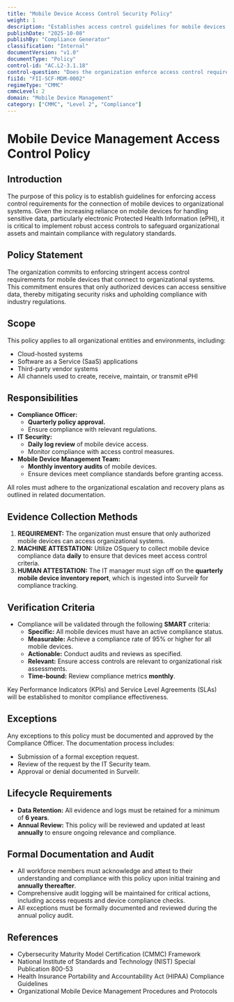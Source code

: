 ```yaml
---
title: "Mobile Device Access Control Security Policy"
weight: 1
description: "Establishes access control guidelines for mobile devices to protect sensitive data and ensure compliance with regulatory standards."
publishDate: "2025-10-08"
publishBy: "Compliance Generator"
classification: "Internal"
documentVersion: "v1.0"
documentType: "Policy"
control-id: "AC.L2-3.1.18"
control-question: "Does the organization enforce access control requirements for the connection of mobile devices to organizational systems?"
fiiId: "FII-SCF-MDM-0002"
regimeType: "CMMC"
cmmcLevel: 2
domain: "Mobile Device Management"
category: ["CMMC", "Level 2", "Compliance"]
---
```


# Mobile Device Management Access Control Policy

## Introduction
The purpose of this policy is to establish guidelines for enforcing access control requirements for the connection of mobile devices to organizational systems. Given the increasing reliance on mobile devices for handling sensitive data, particularly electronic Protected Health Information (ePHI), it is critical to implement robust access controls to safeguard organizational assets and maintain compliance with regulatory standards.

## Policy Statement
The organization commits to enforcing stringent access control requirements for mobile devices that connect to organizational systems. This commitment ensures that only authorized devices can access sensitive data, thereby mitigating security risks and upholding compliance with industry regulations.

## Scope
This policy applies to all organizational entities and environments, including:
- Cloud-hosted systems
- Software as a Service (SaaS) applications
- Third-party vendor systems
- All channels used to create, receive, maintain, or transmit ePHI

## Responsibilities
- **Compliance Officer:** 
  - **Quarterly policy approval.**
  - Ensure compliance with relevant regulations.
- **IT Security:**
  - **Daily log review** of mobile device access.
  - Monitor compliance with access control measures.
- **Mobile Device Management Team:**
  - **Monthly inventory audits** of mobile devices.
  - Ensure devices meet compliance standards before granting access.
  
All roles must adhere to the organizational escalation and recovery plans as outlined in related documentation.

## Evidence Collection Methods
1. **REQUIREMENT:** The organization must ensure that only authorized mobile devices can access organizational systems.
2. **MACHINE ATTESTATION:** Utilize OSquery to collect mobile device compliance data **daily** to ensure that devices meet access control criteria.
3. **HUMAN ATTESTATION:** The IT manager must sign off on the **quarterly mobile device inventory report**, which is ingested into Surveilr for compliance tracking.

## Verification Criteria
- Compliance will be validated through the following **SMART** criteria:
  - **Specific:** All mobile devices must have an active compliance status.
  - **Measurable:** Achieve a compliance rate of 95% or higher for all mobile devices.
  - **Actionable:** Conduct audits and reviews as specified.
  - **Relevant:** Ensure access controls are relevant to organizational risk assessments.
  - **Time-bound:** Review compliance metrics **monthly**.
  
Key Performance Indicators (KPIs) and Service Level Agreements (SLAs) will be established to monitor compliance effectiveness.

## Exceptions
Any exceptions to this policy must be documented and approved by the Compliance Officer. The documentation process includes:
- Submission of a formal exception request.
- Review of the request by the IT Security team.
- Approval or denial documented in Surveilr.

## Lifecycle Requirements
- **Data Retention:** All evidence and logs must be retained for a minimum of **6 years**.
- **Annual Review:** This policy will be reviewed and updated at least **annually** to ensure ongoing relevance and compliance.

## Formal Documentation and Audit
- All workforce members must acknowledge and attest to their understanding and compliance with this policy upon initial training and **annually thereafter**.
- Comprehensive audit logging will be maintained for critical actions, including access requests and device compliance checks.
- All exceptions must be formally documented and reviewed during the annual policy audit.

## References
- Cybersecurity Maturity Model Certification (CMMC) Framework
- National Institute of Standards and Technology (NIST) Special Publication 800-53
- Health Insurance Portability and Accountability Act (HIPAA) Compliance Guidelines
- Organizational Mobile Device Management Procedures and Protocols